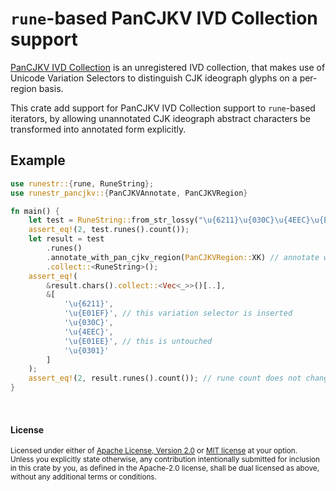 `rune`-based PanCJKV IVD Collection support
=============

[PanCJKV IVD Collection](https://github.com/adobe-type-tools/pancjkv-ivd-collection/) is an unregistered IVD collection,
that makes use of Unicode Variation Selectors to distinguish CJK ideograph glyphs on a per-region basis.

This crate add support for PanCJKV IVD Collection support to `rune`-based iterators, by allowing unannotated CJK ideograph abstract characters be transformed into annotated form explicitly.


## Example

```rust
use runestr::{rune, RuneString};
use runestr_pancjkv::{PanCJKVAnnotate, PanCJKVRegion}

fn main() {
    let test = RuneString::from_str_lossy("\u{6211}\u{030C}\u{4EEC}\u{E01EE}\u{0301}");
    assert_eq!(2, test.runes().count());
    let result = test
        .runes()
        .annotate_with_pan_cjkv_region(PanCJKVRegion::XK) // annotate with a presedo region called KangXi
        .collect::<RuneString>();
    assert_eq!(
        &result.chars().collect::<Vec<_>>()[..],
        &[
            '\u{6211}',
            '\u{E01EF}', // this variation selector is inserted
            '\u{030C}',
            '\u{4EEC}',
            '\u{E01EE}', // this is untouched
            '\u{0301}'
        ]
    );
    assert_eq!(2, result.runes().count()); // rune count does not change
}
```

<br>

#### License

<sup>
Licensed under either of <a href="LICENSE-APACHE">Apache License, Version
2.0</a> or <a href="LICENSE-MIT">MIT license</a> at your option.
</sup>

<br>

<sub>
Unless you explicitly state otherwise, any contribution intentionally submitted
for inclusion in this crate by you, as defined in the Apache-2.0 license, shall
be dual licensed as above, without any additional terms or conditions.
</sub>
